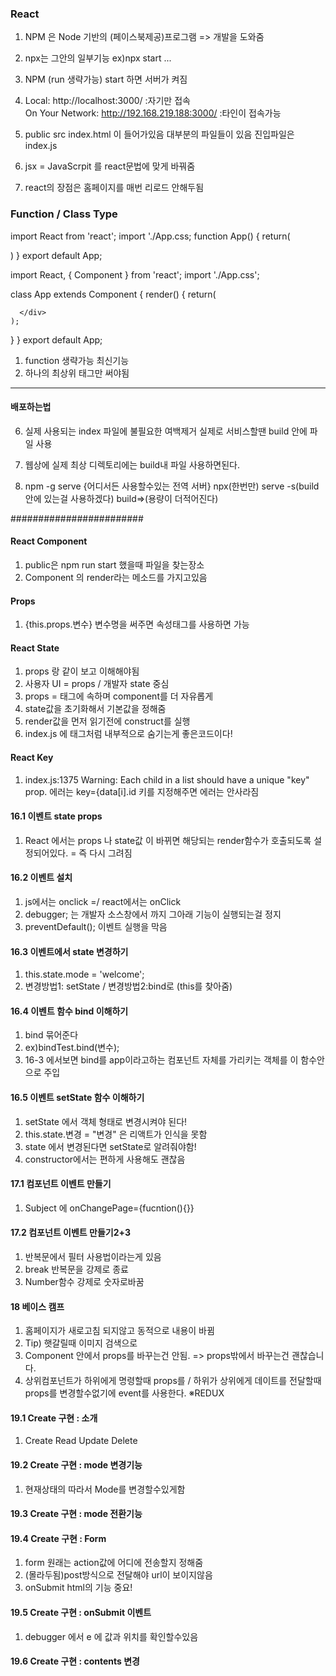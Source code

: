 ### React ###
1. NPM 은 Node 기반의 (페이스북제공)프로그램 => 개발을 도와줌
2. npx는 그안의 일부기능 ex)npx start ...
3. NPM (run 생략가능) start 하면 서버가 켜짐
4.   Local:            http://localhost:3000/ :자기만 접속       
     On Your Network:  http://192.168.219.188:3000/  :타인이 접속가능

5. public                     src
   index.html 이 들어가있음    대부분의 파일들이 있음 진입파일은 index.js
6. jsx = JavaScrpit 를 react문법에 맞게 바꿔줌 
7. react의 장점은 홈페이지를 매번 리로드 안해두됨
### Function / Class Type ###
import React from 'react';
import './App.css;
function App() {
  return(
    <div className="App">
    </div>
  )
}
export default App;

import React, { Component } from 'react';
import './App.css';

class App extends Component {
  render() {
    return(
      <div className="App">

      </div>
    );
  }
}
export default App;
1. function 생략가능 최신기능
2. 하나의 최상위 태그만 써야됨
------------------
#### 배포하는법 ####
6. 실제 사용되는 index 파일에 불필요한 여백제거
  실제로 서비스할땐 build 안에 파일 사용 
7. 웹상에 실제 최상 디렉토리에는 build내 파일 사용하면된다.

8. npm -g serve {어디서든 사용할수있는 전역 서버}
   npx(한번만) serve -s(build 안에 있는걸 사용하겠다) build=>(용량이 더적어진다) 

########################

#### React Component ####
1. public은 npm run start 했을때 파일을 찾는장소
2. Component 의 render라는 메소드를 가지고있음

#### Props ####
1. {this.props.변수} 변수명을 써주면 속성태그를 사용하면 가능
#### React State ####
1. props 랑 같이 보고 이해해야됨
2. 사용자 UI = props / 개발자 state 중심
3. props = 태그에 속하며 component를 더 자유롭게
4. state값을 초기화해서 기본값을 정해줌
5. render값을 먼저 읽기전에 construct를 실행
5. index.js 에 <App /> 태그처럼 내부적으로 숨기는게 좋은코드이다!
#### React Key ####
1. index.js:1375 Warning: Each child in a list should have a unique "key" prop. 에러는
   key={data[i].id 키를 지정해주면 에러는 안사라짐 
#### 16.1 이벤트 state props ####
1. React 에서는 props 나 state값 이 바뀌면 해당되는 render함수가 호출되도록 설정되어있다.
    = 즉 다시 그려짐
#### 16.2 이벤트 설치 ####
1. js에서는 onclick =/ react에서는 onClick
2. debugger; 는 개발자 소스창에서 까지 그아래 기능이 실행되는걸 정지
3. preventDefault(); 이벤트 실행을 막음
#### 16.3 이벤트에서 state 변경하기 ####
1. this.state.mode = 'welcome';
2. 변경방법1: setState / 변경방법2:bind로 (this를 찾아줌)
#### 16.4 이벤트 함수 bind 이해하기 ####
1. bind 묶어준다
2. ex)bindTest.bind(변수);
3. 16-3 에서보면 bind를 app이라고하는 컴포넌트 자체를 가리키는 객체를 이 함수안으로 주입
#### 16.5 이벤트 setState 함수 이해하기 ####
1. setState 에서 객체 형태로 변경시켜야 된다!
2. this.state.변경 = "변경" 은 리액트가 인식을 못함
3. state 에서 변경된다면 setState로 알려줘야함!
4. constructor에서는 편하게 사용해도 괜찮음
#### 17.1 컴포넌트 이벤트 만들기 ####
1. Subject 에 onChangePage={fucntion(){}}
#### 17.2 컴포넌트 이벤트 만들기2+3 ####
1. 반복문에서 필터 사용법이라는게 있음
2. break 반복문을 강제로 종료
3. Number함수 강제로 숫자로바꿈
#### 18 베이스 캠프 ####
1. 홈페이지가 새로고침 되지않고 동적으로 내용이 바뀜
2. Tip) 햇갈릴때 이미지 검색으로 
3. Component 안에서 props를 바꾸는건 안됨. => props밖에서 바꾸는건 괜찮습니다.
4. 상위컴포넌트가 하위에게 명령할때 props를 / 하위가 상위에게 데이트를 전달할때 props를 변경할수없기에 event를 사용한다.
※REDUX 
#### 19.1 Create 구현 : 소개 ####
1. Create Read Update Delete
#### 19.2 Create 구현 : mode 변경기능 ####
1. 현재상태의 따라서 Mode를 변경할수있게함
#### 19.3 Create 구현 : mode 전환기능 ####
#### 19.4 Create 구현 : Form ####
1. form 원래는 action값에 어디에 전송할지 정해줌
2. (몰라두됨)post방식으로 전달해야 url이 보이지않음
3. onSubmit html의 기능 중요!
#### 19.5 Create 구현 : onSubmit 이벤트 ####
1. debugger 에서 e 에 값과 위치를 확인할수있음
#### 19.6 Create 구현 : contents 변경 ####

